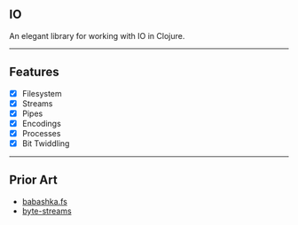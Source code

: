 ## IO

An elegant library for working with IO in Clojure.

---

## Features

- [x] Filesystem
- [x] Streams
- [x] Pipes
- [x] Encodings
- [x] Processes
- [x] Bit Twiddling

---

## Prior Art

- [babashka.fs](https://github.com/babashka/fs)
- [byte-streams](https://github.com/clj-commons/byte-streams)